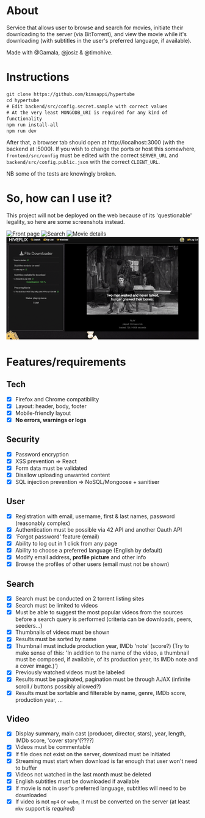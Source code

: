 # About
Service that allows user to browse and search for movies, initiate their downloading to the server (via BitTorrent), and view the movie while it's downloading (with subtitles in the user's preferred language, if available).

Made with @Gamala, @josiz & @timohive.

# Instructions
```shell
git clone https://github.com/kimsappi/hypertube
cd hypertube
# Edit backend/src/config.secret.sample with correct values
# At the very least MONGODB_URI is required for any kind of functionality
npm run install-all
npm run dev
```
After that, a browser tab should open at http://localhost:3000 (with the backend at :5000). If you wish to change the ports or host this somewhere, `frontend/src/config` must be edited with the correct `SERVER_URL` and `backend/src/config.public.json` with the correct `CLIENT_URL`.

NB some of the tests are knowingly broken.

# So, how can I use it?
This project will not be deployed on the web because of its 'questionable' legality, so here are some screenshots instead.

![Front page](img/1.png)
![Search](img/2.png)
![Movie details](img/3.png)
![Movie stream view](img/4.png)

# Features/requirements

## Tech
- [x] Firefox and Chrome compatibility
- [x] Layout: header, body, footer
- [x] Mobile-friendly layout
- [x] **No errors, warnings or logs**

## Security
- [x] Password encryption
- [x] XSS prevention => React
- [x] Form data must be validated
- [x] Disallow uploading unwanted content
- [x] SQL injection prevention => NoSQL/Mongoose + sanitiser

## User
- [x] Registration with email, username, first & last names, password (reasonably complex)
- [x] Authentication must be possible via 42 API and another Oauth API
- [x] 'Forgot password' feature (email)
- [x] Ability to log out in 1 click from any page
- [x] Ability to choose a preferred language (English by default)
- [x] Modify email address, **profile picture** and other info
- [x] Browse the profiles of other users (email must not be shown)

## Search
- [x] Search must be conducted on 2 torrent listing sites
- [x] Search must be limited to videos
- [x] Must be able to suggest the most popular videos from the sources before a search query is performed (criteria can be downloads, peers, seeders...)
- [x] Thumbnails of videos must be shown
- [x] Results must be sorted by name
- [x] Thumbnail must include production year, IMDb 'note' (score?) (Try to make sense of this: 'In addition to the name of the video, a thumbnail must be composed, if available, of its production year, its IMDb note and a cover image.)')
- [x] Previously watched videos must be labeled
- [x] Results must be paginated, pagination must be through AJAX (infinite scroll / buttons possibly allowed?)
- [x] Results must be sortable and filterable by name, genre, IMDb score, production year, ...

## Video
- [x] Display summary, main cast (producer, director, stars), year, length, IMDb score, 'cover story'(????)
- [x] Videos must be commentable
- [x] If file does not exist on the server, download must be initiated
- [x] Streaming must start when download is far enough that user won't need to buffer
- [x] Videos not watched in the last month must be deleted
- [x] English subtitles must be downloaded if available
- [x] If movie is not in user's preferred language, subtitles will need to be downloaded
- [x] If video is not `mp4` or `webm`, it must be converted on the server (at least `mkv` support is *required*)
